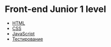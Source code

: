 # Front-end Junior 1 level

- [HTML](./html.md)
- [CSS](./css.md)
- [JavaScript](./js.md)
- [Тестирование](./testing.md)
